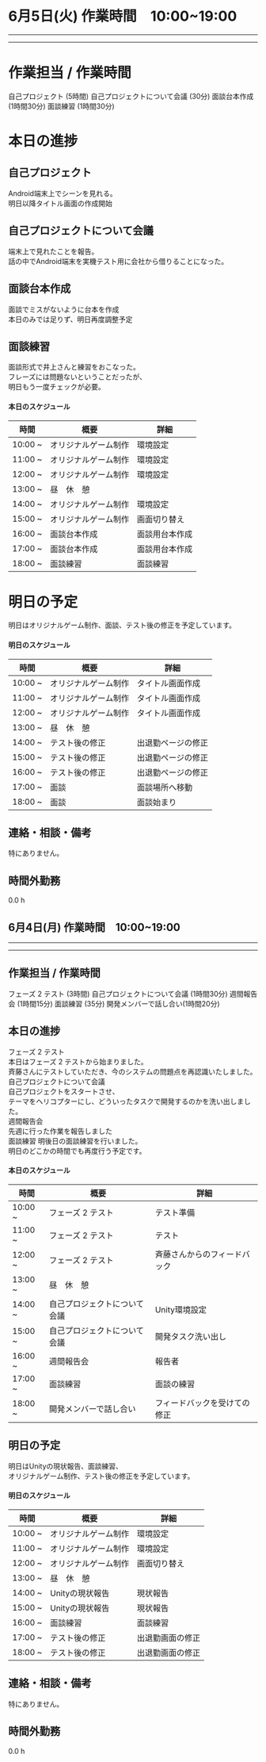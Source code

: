 #   6月5日(火) 作業時間　10:00~19:00
___
___
# 作業担当 /  作業時間
自己プロジェクト (5時間)
自己プロジェクトについて会議 (30分)
面談台本作成 (1時間30分)
面談練習 (1時間30分)
　　
# 本日の進捗

## 自己プロジェクト  
Android端末上でシーンを見れる。  
明日以降タイトル画面の作成開始  

## 自己プロジェクトについて会議  
端末上で見れたことを報告。  
話の中でAndroid端末を実機テスト用に会社から借りることになった。  

## 面談台本作成  
面談でミスがないように台本を作成  
本日のみでは足りず、明日再度調整予定  

## 面談練習  
面談形式で井上さんと練習をおこなった。  
フレーズには問題ないということだったが、  
明日もう一度チェックが必要。  

#### 本日のスケジュール

|時間  |概要  |詳細  |
|---|---|---|
|10:00 ~| オリジナルゲーム制作 | 環境設定 |
|11:00 ~| オリジナルゲーム制作 | 環境設定 |
|12:00 ~| オリジナルゲーム制作 | 環境設定 |
|13:00 ~| 昼　休　憩 |  |
|14:00 ~| オリジナルゲーム制作 | 環境設定 |
|15:00 ~| オリジナルゲーム制作 | 画面切り替え |
|16:00 ~| 面談台本作成 | 面談用台本作成 |
|17:00 ~| 面談台本作成 | 面談用台本作成 |
|18:00 ~| 面談練習 | 面談練習 |

# 明日の予定
明日はオリジナルゲーム制作、面談、テスト後の修正を予定しています。

#### 明日のスケジュール

|時間  |概要  |詳細  |
|---|---|---|
|10:00 ~| オリジナルゲーム制作 | タイトル画面作成 |
|11:00 ~| オリジナルゲーム制作 | タイトル画面作成 |
|12:00 ~| オリジナルゲーム制作 | タイトル画面作成 |
|13:00 ~| 昼　休　憩 |  |
|14:00 ~| テスト後の修正 | 出退勤ページの修正 |
|15:00 ~| テスト後の修正 | 出退勤ページの修正 |
|16:00 ~| テスト後の修正 | 出退勤ページの修正 |
|17:00 ~| 面談 | 面談場所へ移動 |
|18:00 ~| 面談 | 面談始まり |

## 連絡・相談・備考
特にありません。
## 時間外勤務
0.0 h


##   6月4日(月) 作業時間　10:00~19:00
___
___
## 作業担当 /  作業時間
フェーズ 2 テスト (3時間)
自己プロジェクトについて会議 (1時間30分)
週間報告会 (1時間15分)
面談練習 (35分)
開発メンバーで話し合い(1時間20分)
　　
## 本日の進捗

フェーズ 2 テスト  
本日はフェーズ 2 テストから始まりました。  
斉藤さんにテストしていただき、今のシステムの問題点を再認識いたしました。  
自己プロジェクトについて会議  
自己プロジェクトをスタートさせ、  
テーマをヘリコプターにし、どういったタスクで開発するのかを洗い出しました。  
週間報告会  
先週に行った作業を報告しました  
面談練習
明後日の面談練習を行いました。  
明日のどこかの時間でも再度行う予定です。  
  
#### 本日のスケジュール

|時間  |概要  |詳細  |
|-------|-------------|---|
|10:00 ~| フェーズ 2 テスト | テスト準備 |
|11:00 ~| フェーズ 2 テスト | テスト |
|12:00 ~| フェーズ 2 テスト | 斉藤さんからのフィードバック |
|13:00 ~|  昼　休　憩   |  |
|14:00 ~| 自己プロジェクトについて会議 | Unity環境設定 |
|15:00 ~| 自己プロジェクトについて会議 | 開発タスク洗い出し |
|16:00 ~| 週間報告会 | 報告者 |
|17:00 ~| 面談練習 | 面談の練習 |
|18:00 ~| 開発メンバーで話し合い | フィードバックを受けての修正 |

## 明日の予定
明日はUnityの現状報告、面談練習、  
オリジナルゲーム制作、テスト後の修正を予定しています。
  
#### 明日のスケジュール
  
|時間  |概要  |詳細  |
|---|---|---|
|10:00 ~| オリジナルゲーム制作 | 環境設定 |
|11:00 ~| オリジナルゲーム制作 | 環境設定 |
|12:00 ~| オリジナルゲーム制作 | 画面切り替え |
|13:00 ~| 昼　休　憩 |  |
|14:00 ~| Unityの現状報告 | 現状報告 |
|15:00 ~| Unityの現状報告 | 現状報告 |
|16:00 ~| 面談練習 | 面談練習 |
|17:00 ~| テスト後の修正 | 出退勤画面の修正 |
|18:00 ~| テスト後の修正 | 出退勤画面の修正 |
  
## 連絡・相談・備考
特にありません。
## 時間外勤務
0.0 h

